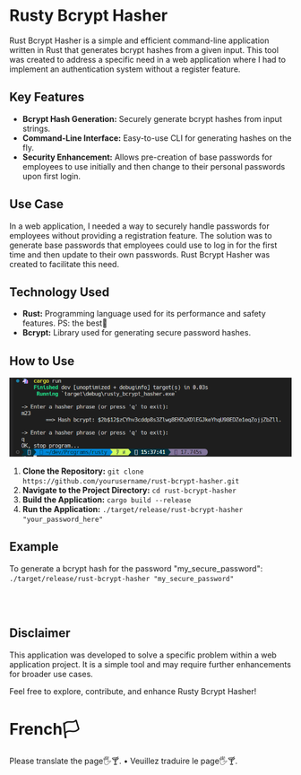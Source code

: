 # Rusty Bcrypt Hasher
Rust Bcrypt Hasher is a simple and efficient command-line application written in Rust that generates bcrypt hashes from a given input. This tool was created to address a specific need in a web application where I had to implement an authentication system without a register feature.

## Key Features

- <strong>Bcrypt Hash Generation:</strong> Securely generate bcrypt hashes from input strings.
- <strong>Command-Line Interface:</strong> Easy-to-use CLI for generating hashes on the fly.
- <strong>Security Enhancement:</strong> Allows pre-creation of base passwords for employees to use initially and then change to their personal passwords upon first login.

## Use Case

In a web application, I needed a way to securely handle passwords for employees without providing a registration feature. The solution was to generate base passwords that employees could use to log in for the first time and then update to their own passwords. Rust Bcrypt Hasher was created to facilitate this need.

## Technology Used

- <strong>Rust:</strong> Programming language used for its performance and safety features. PS: the best🍷
- <strong>Bcrypt:</strong> Library used for generating secure password hashes.

## How to Use

![Website Preview](https://github.com/ussfranck/rusty_bcrypt_hasher/blob/main/demo.png?raw=true)

1. <strong>Clone the Repository:</strong>
``
git clone https://github.com/yourusername/rust-bcrypt-hasher.git
``
2. <strong>Navigate to the Project Directory:</strong>
``
cd rust-bcrypt-hasher
``
3. <strong>Build the Application:</strong>
``
cargo build --release
``
4. <strong>Run the Application:</strong>
``
./target/release/rust-bcrypt-hasher "your_password_here"
``

## Example
To generate a bcrypt hash for the password "my_secure_password":
``./target/release/rust-bcrypt-hasher "my_secure_password"``

<br/><br/>

## Disclaimer
This application was developed to solve a specific problem within a web application project. It is a simple tool and may require further enhancements for broader use cases.

Feel free to explore, contribute, and enhance Rusty Bcrypt Hasher!


# French🏳️
Please translate the page🖐️🍸. • Veuillez traduire le page🖐️🍸.